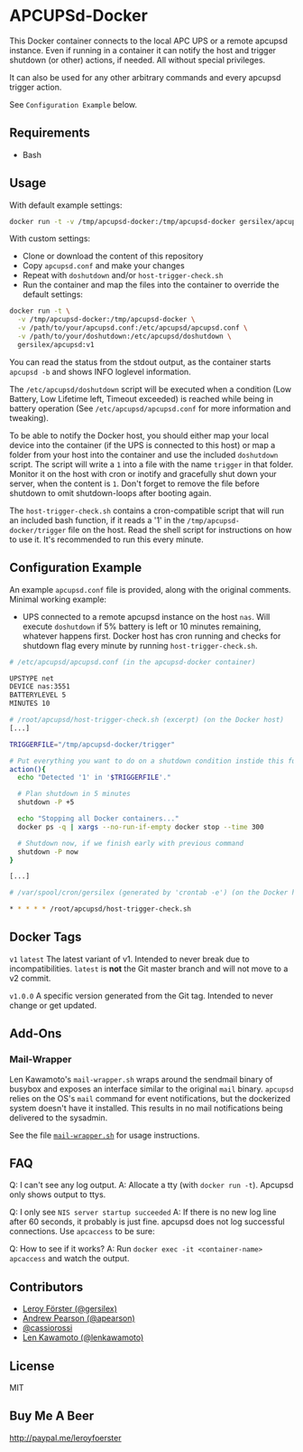 APCUPSd-Docker
==============

This Docker container connects to the local APC UPS or a remote apcupsd instance. Even if running in a container it can notify the host and trigger shutdown (or other) actions, if needed. All without special privileges.

It can also be used for any other arbitrary commands and every apcupsd trigger action.

See `Configuration Example` below.

Requirements
------------

- Bash

Usage
-----

With default example settings:

```sh
docker run -t -v /tmp/apcupsd-docker:/tmp/apcupsd-docker gersilex/apcupsd:v1
```

With custom settings:

- Clone or download the content of this repository
- Copy `apcupsd.conf` and make your changes
- Repeat with `doshutdown` and/or `host-trigger-check.sh`
- Run the container and map the files into the container to override the default settings:

```sh
docker run -t \
  -v /tmp/apcupsd-docker:/tmp/apcupsd-docker \
  -v /path/to/your/apcupsd.conf:/etc/apcupsd/apcupsd.conf \
  -v /path/to/your/doshutdown:/etc/apcupsd/doshutdown \
  gersilex/apcupsd:v1
```

You can read the status from the stdout output, as the container starts `apcupsd -b` and shows INFO loglevel information.

The `/etc/apcupsd/doshutdown` script will be executed when a condition (Low Battery, Low Lifetime left, Timeout exceeded) is reached while being in battery operation (See `/etc/apcupsd/apcupsd.conf` for more information and tweaking).

To be able to notify the Docker host, you should either map your local device into the container (if the UPS is connected to this host) or map a folder from your host into the container and use the included `doshutdown` script. The script will write a `1` into a file with the name `trigger` in that folder. Monitor it on the host with cron or inotify and gracefully shut down your server, when the content is `1`.
Don't forget to remove the file before shutdown to omit shutdown-loops after booting again.

The `host-trigger-check.sh` contains a cron-compatible script that will run an included bash function, if it reads a '1' in the `/tmp/apcupsd-docker/trigger` file on the host. Read the shell script for instructions on how to use it. It's recommended to run this every minute.

Configuration Example
---------------------

An example `apcupsd.conf` file is provided, along with the original comments. Minimal working example:

- UPS connected to a remote apcupsd instance on the host `nas`. Will execute `doshutdown` if 5% battery is left or 10 minutes remaining, whatever happens first. Docker host has cron running and checks for shutdown flag every minute by running `host-trigger-check.sh`.

```apache
# /etc/apcupsd/apcupsd.conf (in the apcupsd-docker container)

UPSTYPE net
DEVICE nas:3551
BATTERYLEVEL 5
MINUTES 10
```

```sh
# /root/apcupsd/host-trigger-check.sh (excerpt) (on the Docker host)
[...]

TRIGGERFILE="/tmp/apcupsd-docker/trigger"

# Put everything you want to do on a shutdown condition instide this function.
action(){
  echo "Detected '1' in '$TRIGGERFILE'."

  # Plan shutdown in 5 minutes
  shutdown -P +5

  echo "Stopping all Docker containers..."
  docker ps -q | xargs --no-run-if-empty docker stop --time 300

  # Shutdown now, if we finish early with previous command
  shutdown -P now
}

[...]
```

```sh
# /var/spool/cron/gersilex (generated by 'crontab -e') (on the Docker host)

* * * * * /root/apcupsd/host-trigger-check.sh
```

Docker Tags
-----------

`v1` `latest` The latest variant of v1. Intended to never break due to incompatibilities. `latest` is **not** the Git master branch and will not move to a v2 commit.

`v1.0.0` A specific version generated from the Git tag. Intended to never change or get updated.

Add-Ons
----------

### Mail-Wrapper

Len Kawamoto's `mail-wrapper.sh` wraps around the sendmail binary of busybox and exposes an interface similar to the 
original `mail` binary. `apcupsd` relies on the OS's `mail` command for event notifications, but the
dockerized system doesn't have it installed.  This results in no mail notifications being delivered to the sysadmin.

See the file [`mail-wrapper.sh`](mail-wrapper.sh) for usage instructions.

FAQ
---

Q: I can't see any log output.
A: Allocate a tty (with `docker run -t`). Apcupsd only shows output to ttys.

Q: I only see `NIS server startup succeeded`
A: If there is no new log line after 60 seconds, it probably is just fine. apcupsd does not log successful connections. Use `apcaccess` to be sure:

Q: How to see if it works?
A: Run `docker exec -it <container-name> apcaccess` and watch the output.

Contributors
------------

- [Leroy Förster (@gersilex)](https://github.com/gersilex)
- [Andrew Pearson (@apearson)](https://github.com/apearson)
- [@cassiorossi](https://github.com/cassiorossi)
- [Len Kawamoto (@lenkawamoto)](https://github.com/lenkawamoto)

License
-------

MIT

Buy Me A Beer
-------------

http://paypal.me/leroyfoerster
